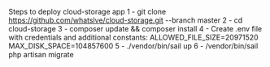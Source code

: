 Steps to deploy cloud-storage app
1 - git clone https://github.com/whatslve/cloud-storage.git --branch master
2 - cd cloud-storage
3 - composer update && composer install
4 - Create .env file with credentials and additional constants: 
    ALLOWED_FILE_SIZE=20971520
    MAX_DISK_SPACE=104857600
5 - ./vendor/bin/sail up
6 - /vendor/bin/sail php artisan migrate

